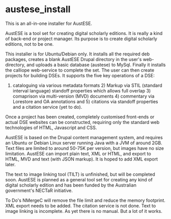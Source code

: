 austese_install
===============

This is an all-in-one installer for AustESE.

AustESE is a tool set for creating digital scholarly 
editions. It is really a kind of back-end or project 
manager. Its purpose is to create digital scholarly 
editions, not to be one.

This installer is for Ubuntu/Debian only. It installs all
the required deb packages, creates a blank AustESE
Drupal directory in the user's web-directory, and
uploads a basic database (austese) to MySql. Finally
it installs the calliope web-service to complete the 
set. The user can then create projects for building 
DSEs. It supports the five key operations of a DSE: 
1) cataloguing via various metadata formats 2) Markup 
via STIL (standard interval language) standoff 
properties which allows full overlap 3) comaprison 
via multi-version (MVD) documents 4) commentary via  
Lorestore and OA annotations and 5) citations via 
standoff properties and a citation service (yet to do).

Once a project has been created, completely customised 
front-ends or actual DSE websites can be constructed, 
requiring only the standard web technologies of HTML, 
Javascript and CSS. 

AustESE is based on the Drupal content management
system, and requires an Ubuntu or Debian Linux server
running Java with a JVM of around 2GB. Text files are 
limited to around 50-75K per version, but images have 
no size limitation. AustESE can import plain text, XML 
or HTML, and export to HTML, MVD and text (with JSON 
markup). It is hoped to add XML export later.

The text to image linking tool (TILT) is unfinished, 
but will be completed soon. AustESE is planned as a 
general tool set for creating any kind of digital 
scholarly edition and has been funded by the Australian 
government's NECTaR initiative.

To Do's
NMergeC will remove the file limit and reduce the memory 
footprint. XML export needs to be added. The citation 
service is not done. Text to image linking is incomplete. 
As yet there is no manual. But a lot of it works.
